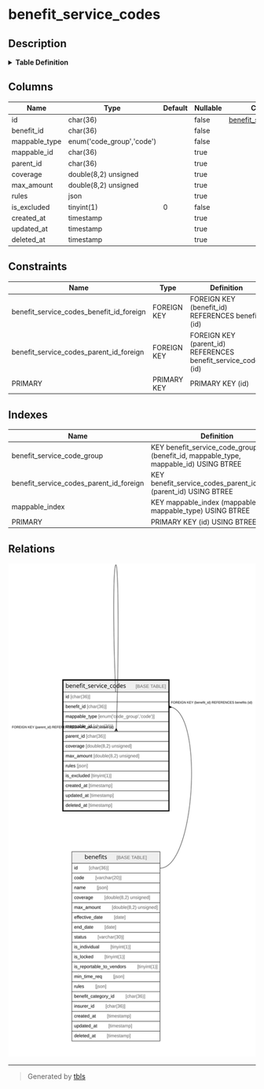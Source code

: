 # benefit_service_codes

## Description

<details>
<summary><strong>Table Definition</strong></summary>

```sql
CREATE TABLE `benefit_service_codes` (
  `id` char(36) COLLATE utf8mb4_unicode_ci NOT NULL,
  `benefit_id` char(36) COLLATE utf8mb4_unicode_ci NOT NULL,
  `mappable_type` enum('code_group','code') COLLATE utf8mb4_unicode_ci NOT NULL,
  `mappable_id` char(36) COLLATE utf8mb4_unicode_ci DEFAULT NULL,
  `parent_id` char(36) COLLATE utf8mb4_unicode_ci DEFAULT NULL,
  `coverage` double(8,2) unsigned DEFAULT NULL,
  `max_amount` double(8,2) unsigned DEFAULT NULL,
  `rules` json DEFAULT NULL,
  `is_excluded` tinyint(1) NOT NULL DEFAULT '0',
  `created_at` timestamp NULL DEFAULT NULL,
  `updated_at` timestamp NULL DEFAULT NULL,
  `deleted_at` timestamp NULL DEFAULT NULL,
  PRIMARY KEY (`id`),
  KEY `benefit_service_codes_parent_id_foreign` (`parent_id`),
  KEY `mappable_index` (`mappable_id`,`mappable_type`),
  KEY `benefit_service_code_group` (`benefit_id`,`mappable_type`,`mappable_id`),
  CONSTRAINT `benefit_service_codes_benefit_id_foreign` FOREIGN KEY (`benefit_id`) REFERENCES `benefits` (`id`) ON DELETE CASCADE,
  CONSTRAINT `benefit_service_codes_parent_id_foreign` FOREIGN KEY (`parent_id`) REFERENCES `benefit_service_codes` (`id`) ON DELETE CASCADE
) ENGINE=InnoDB DEFAULT CHARSET=utf8mb4 COLLATE=utf8mb4_unicode_ci
```

</details>

## Columns

| Name | Type | Default | Nullable | Children | Parents | Comment |
| ---- | ---- | ------- | -------- | -------- | ------- | ------- |
| id | char(36) |  | false | [benefit_service_codes](benefit_service_codes.md) |  |  |
| benefit_id | char(36) |  | false |  | [benefits](benefits.md) |  |
| mappable_type | enum('code_group','code') |  | false |  |  |  |
| mappable_id | char(36) |  | true |  |  |  |
| parent_id | char(36) |  | true |  | [benefit_service_codes](benefit_service_codes.md) |  |
| coverage | double(8,2) unsigned |  | true |  |  |  |
| max_amount | double(8,2) unsigned |  | true |  |  |  |
| rules | json |  | true |  |  |  |
| is_excluded | tinyint(1) | 0 | false |  |  |  |
| created_at | timestamp |  | true |  |  |  |
| updated_at | timestamp |  | true |  |  |  |
| deleted_at | timestamp |  | true |  |  |  |

## Constraints

| Name | Type | Definition |
| ---- | ---- | ---------- |
| benefit_service_codes_benefit_id_foreign | FOREIGN KEY | FOREIGN KEY (benefit_id) REFERENCES benefits (id) |
| benefit_service_codes_parent_id_foreign | FOREIGN KEY | FOREIGN KEY (parent_id) REFERENCES benefit_service_codes (id) |
| PRIMARY | PRIMARY KEY | PRIMARY KEY (id) |

## Indexes

| Name | Definition |
| ---- | ---------- |
| benefit_service_code_group | KEY benefit_service_code_group (benefit_id, mappable_type, mappable_id) USING BTREE |
| benefit_service_codes_parent_id_foreign | KEY benefit_service_codes_parent_id_foreign (parent_id) USING BTREE |
| mappable_index | KEY mappable_index (mappable_id, mappable_type) USING BTREE |
| PRIMARY | PRIMARY KEY (id) USING BTREE |

## Relations

![er](benefit_service_codes.svg)

---

> Generated by [tbls](https://github.com/k1LoW/tbls)
